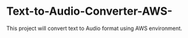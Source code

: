 # Text-to-Audio-Converter-AWS-
This project will convert text to Audio format using AWS environment.  
